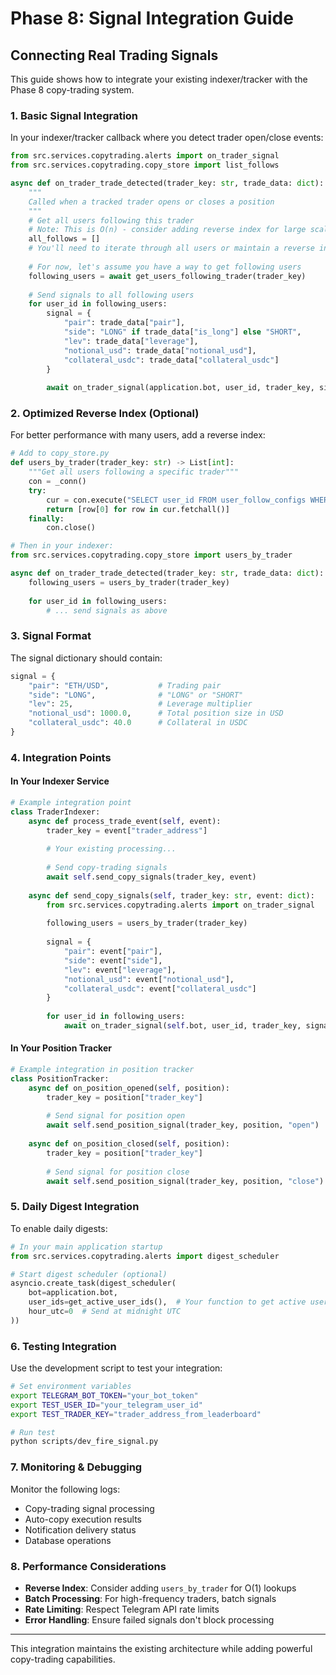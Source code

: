 # Phase 8: Signal Integration Guide

## Connecting Real Trading Signals

This guide shows how to integrate your existing indexer/tracker with the Phase 8 copy-trading system.

### **1. Basic Signal Integration**

In your indexer/tracker callback where you detect trader open/close events:

```python
from src.services.copytrading.alerts import on_trader_signal
from src.services.copytrading.copy_store import list_follows

async def on_trader_trade_detected(trader_key: str, trade_data: dict):
    """
    Called when a tracked trader opens or closes a position
    """
    # Get all users following this trader
    # Note: This is O(n) - consider adding reverse index for large scale
    all_follows = []
    # You'll need to iterate through all users or maintain a reverse index
    
    # For now, let's assume you have a way to get following users
    following_users = await get_users_following_trader(trader_key)
    
    # Send signals to all following users
    for user_id in following_users:
        signal = {
            "pair": trade_data["pair"],
            "side": "LONG" if trade_data["is_long"] else "SHORT",
            "lev": trade_data["leverage"],
            "notional_usd": trade_data["notional_usd"],
            "collateral_usdc": trade_data["collateral_usdc"]
        }
        
        await on_trader_signal(application.bot, user_id, trader_key, signal)
```

### **2. Optimized Reverse Index (Optional)**

For better performance with many users, add a reverse index:

```python
# Add to copy_store.py
def users_by_trader(trader_key: str) -> List[int]:
    """Get all users following a specific trader"""
    con = _conn()
    try:
        cur = con.execute("SELECT user_id FROM user_follow_configs WHERE trader_key=?", (trader_key,))
        return [row[0] for row in cur.fetchall()]
    finally:
        con.close()

# Then in your indexer:
from src.services.copytrading.copy_store import users_by_trader

async def on_trader_trade_detected(trader_key: str, trade_data: dict):
    following_users = users_by_trader(trader_key)
    
    for user_id in following_users:
        # ... send signals as above
```

### **3. Signal Format**

The signal dictionary should contain:

```python
signal = {
    "pair": "ETH/USD",           # Trading pair
    "side": "LONG",              # "LONG" or "SHORT"
    "lev": 25,                   # Leverage multiplier
    "notional_usd": 1000.0,      # Total position size in USD
    "collateral_usdc": 40.0      # Collateral in USDC
}
```

### **4. Integration Points**

#### **In Your Indexer Service**
```python
# Example integration point
class TraderIndexer:
    async def process_trade_event(self, event):
        trader_key = event["trader_address"]
        
        # Your existing processing...
        
        # Send copy-trading signals
        await self.send_copy_signals(trader_key, event)
    
    async def send_copy_signals(self, trader_key: str, event: dict):
        from src.services.copytrading.alerts import on_trader_signal
        
        following_users = users_by_trader(trader_key)
        
        signal = {
            "pair": event["pair"],
            "side": event["side"],
            "lev": event["leverage"],
            "notional_usd": event["notional_usd"],
            "collateral_usdc": event["collateral_usdc"]
        }
        
        for user_id in following_users:
            await on_trader_signal(self.bot, user_id, trader_key, signal)
```

#### **In Your Position Tracker**
```python
# Example integration in position tracker
class PositionTracker:
    async def on_position_opened(self, position):
        trader_key = position["trader_key"]
        
        # Send signal for position open
        await self.send_position_signal(trader_key, position, "open")
    
    async def on_position_closed(self, position):
        trader_key = position["trader_key"]
        
        # Send signal for position close
        await self.send_position_signal(trader_key, position, "close")
```

### **5. Daily Digest Integration**

To enable daily digests:

```python
# In your main application startup
from src.services.copytrading.alerts import digest_scheduler

# Start digest scheduler (optional)
asyncio.create_task(digest_scheduler(
    bot=application.bot,
    user_ids=get_active_user_ids(),  # Your function to get active users
    hour_utc=0  # Send at midnight UTC
))
```

### **6. Testing Integration**

Use the development script to test your integration:

```bash
# Set environment variables
export TELEGRAM_BOT_TOKEN="your_bot_token"
export TEST_USER_ID="your_telegram_user_id"
export TEST_TRADER_KEY="trader_address_from_leaderboard"

# Run test
python scripts/dev_fire_signal.py
```

### **7. Monitoring & Debugging**

Monitor the following logs:
- Copy-trading signal processing
- Auto-copy execution results
- Notification delivery status
- Database operations

### **8. Performance Considerations**

- **Reverse Index**: Consider adding `users_by_trader` for O(1) lookups
- **Batch Processing**: For high-frequency traders, batch signals
- **Rate Limiting**: Respect Telegram API rate limits
- **Error Handling**: Ensure failed signals don't block processing

---

This integration maintains the existing architecture while adding powerful copy-trading capabilities.
